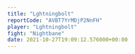 ```yaml
---
title: "Lghtningbolt"
reportCode: "AVBT7YrMDjP2NnFH"
player: "Lghtningbolt"
fight: "Nightbane"
date: 2021-10-27T19:09:12.576000+00:00
---
```

